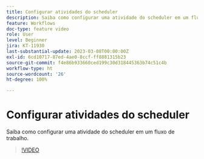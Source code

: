 ```yaml
---
title: Configurar atividades do scheduler
description: Saiba como configurar uma atividade do scheduler em um fluxo de trabalho.
feature: Workflows
doc-type: feature video
role: User
level: Beginner
jira: KT-11930
last-substantial-update: 2023-03-08T00:00:00Z
exl-id: 6cd10717-87ed-4ae0-8ccf-ff8881315b23
source-git-commit: f4e86b933660ced199c30d318445363b74c51c4b
workflow-type: ht
source-wordcount: '26'
ht-degree: 100%

---
```


# Configurar atividades do scheduler

Saiba como configurar uma atividade do scheduler em um fluxo de trabalho.

>[!VIDEO](https://video.tv.adobe.com/v/3416037?quality=12&learn=on)
